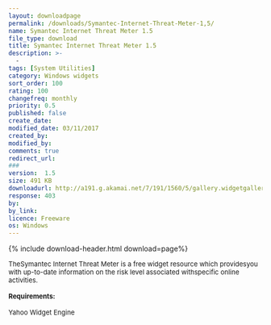 ```yaml
---
layout: downloadpage
permalink: /downloads/Symantec-Internet-Threat-Meter-1,5/
name: Symantec Internet Threat Meter 1.5
file_type: download
title: Symantec Internet Threat Meter 1.5
description: >-
  -
tags: [System Utilities]
category: Windows widgets
sort_order: 100
rating: 100
changefreq: monthly
priority: 0.5
published: false
create_date: 
modified_date: 03/11/2017
created_by: 
modified_by: 
comments: true
redirect_url: 
### 
version:  1.5
size: 491 KB
downloadurl: http://a191.g.akamai.net/7/191/1560/5/gallery.widgetgallery.com/widget_cache/39842/Symantec%20Internet%20Threat%20Meter.widget?1.5
response: 403
by: 
by_link: 
licence: Freeware
os: Windows
---
```


{% include download-header.html download=page%}

<p style="fix-download-text !important">
<p><font size="2"><p>TheSymantec Internet Threat Meter is a free widget resource which providesyou with up-to-date information on the risk level associated withspecific online activities.<br />
<br />
<span><strong>Requirements:</strong></span><br />
<br />
Yahoo Widget Engine</a></p></p></p>
